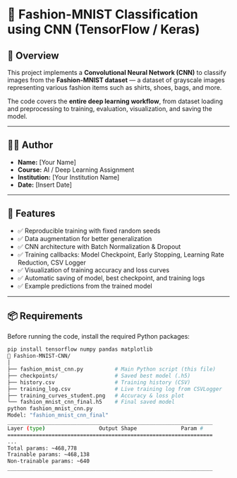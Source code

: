 # 🧠 Fashion-MNIST Classification using CNN (TensorFlow / Keras)

## 📄 Overview
This project implements a **Convolutional Neural Network (CNN)** to classify images from the **Fashion-MNIST dataset** — a dataset of grayscale images representing various fashion items such as shirts, shoes, bags, and more.

The code covers the **entire deep learning workflow**, from dataset loading and preprocessing to training, evaluation, visualization, and saving the model.

---

## 👨‍💻 Author
- **Name:** [Your Name]  
- **Course:** AI / Deep Learning Assignment  
- **Institution:** [Your Institution Name]  
- **Date:** [Insert Date]

---

## 🧩 Features
- ✅ Reproducible training with fixed random seeds  
- ✅ Data augmentation for better generalization  
- ✅ CNN architecture with Batch Normalization & Dropout  
- ✅ Training callbacks: Model Checkpoint, Early Stopping, Learning Rate Reduction, CSV Logger  
- ✅ Visualization of training accuracy and loss curves  
- ✅ Automatic saving of model, best checkpoint, and training logs  
- ✅ Example predictions from the trained model  

---

## 📦 Requirements

Before running the code, install the required Python packages:

```bash
pip install tensorflow numpy pandas matplotlib
📁 Fashion-MNIST-CNN/
│
├── fashion_mnist_cnn.py          # Main Python script (this file)
├── checkpoints/                  # Saved best model (.h5)
├── history.csv                   # Training history (CSV)
├── training_log.csv              # Live training log from CSVLogger
├── training_curves_student.png   # Accuracy & loss plot
└── fashion_mnist_cnn_final.h5    # Final saved model
python fashion_mnist_cnn.py
Model: "fashion_mnist_cnn_final"
_________________________________________________________________
Layer (type)                 Output Shape              Param #
=================================================================
...
Total params: ~468,778
Trainable params: ~468,138
Non-trainable params: ~640
_________________________________________________________________
